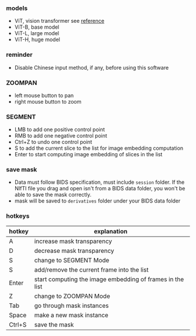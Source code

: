### models
- ViT, vision transformer see [reference](http://arxiv.org/abs/2010.11929)
- ViT-B, base model
- ViT-L, large model
- ViT-H, huge model

### reminder
- Disable Chinese input method, if any, before using this software

### ZOOMPAN
- left mouse button to pan
- right mouse button to zoom

### SEGMENT
- LMB to add one positive control point
- RMB to add one negative control point
- Ctrl+Z to undo one control point
- S to add the current slice to the list for image embedding computation
- Enter to start computing image embedding of slices in the list

### save mask
- Data must follow BIDS specification, must include `session` folder. If the NIfTI file you drag and open isn't from a BIDS data folder, you won't be able to save the mask correctly.
- mask will be saved to `derivatives` folder under your BIDS data folder

### hotkeys
| hotkey | explanation                                               |
| ------ | --------------------------------------------------------- |
| A      | increase mask transparency                                |
| D      | decrease mask transparency                                |
| S      | change to SEGMENT Mode                                    |
| S      | add/remove the current frame into the list                |
| Enter  | start computing the image embedding of frames in the list |
| Z      | change to ZOOMPAN Mode                                    |
| Tab    | go through mask instances                                 |
| Space  | make a new mask instance                                  |
| Ctrl+S | save the mask                                             |